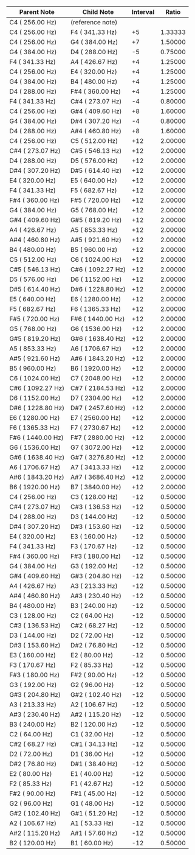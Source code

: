 | Parent Note | Child Note | Interval | Ratio |
|-------------|------------|----------|-------|
|   C4 (  256.00 Hz) | (reference note) | | |
|   C4 (  256.00 Hz) |   F4 (  341.33 Hz) |  +5 |  1.33333 |
|   C4 (  256.00 Hz) |   G4 (  384.00 Hz) |  +7 |  1.50000 |
|   G4 (  384.00 Hz) |   D4 (  288.00 Hz) |  -5 |  0.75000 |
|   F4 (  341.33 Hz) |   A4 (  426.67 Hz) |  +4 |  1.25000 |
|   C4 (  256.00 Hz) |   E4 (  320.00 Hz) |  +4 |  1.25000 |
|   G4 (  384.00 Hz) |   B4 (  480.00 Hz) |  +4 |  1.25000 |
|   D4 (  288.00 Hz) |  F#4 (  360.00 Hz) |  +4 |  1.25000 |
|   F4 (  341.33 Hz) |  C#4 (  273.07 Hz) |  -4 |  0.80000 |
|   C4 (  256.00 Hz) |  G#4 (  409.60 Hz) |  +8 |  1.60000 |
|   G4 (  384.00 Hz) |  D#4 (  307.20 Hz) |  -4 |  0.80000 |
|   D4 (  288.00 Hz) |  A#4 (  460.80 Hz) |  +8 |  1.60000 |
|   C4 (  256.00 Hz) |   C5 (  512.00 Hz) | +12 |  2.00000 |
|  C#4 (  273.07 Hz) |  C#5 (  546.13 Hz) | +12 |  2.00000 |
|   D4 (  288.00 Hz) |   D5 (  576.00 Hz) | +12 |  2.00000 |
|  D#4 (  307.20 Hz) |  D#5 (  614.40 Hz) | +12 |  2.00000 |
|   E4 (  320.00 Hz) |   E5 (  640.00 Hz) | +12 |  2.00000 |
|   F4 (  341.33 Hz) |   F5 (  682.67 Hz) | +12 |  2.00000 |
|  F#4 (  360.00 Hz) |  F#5 (  720.00 Hz) | +12 |  2.00000 |
|   G4 (  384.00 Hz) |   G5 (  768.00 Hz) | +12 |  2.00000 |
|  G#4 (  409.60 Hz) |  G#5 (  819.20 Hz) | +12 |  2.00000 |
|   A4 (  426.67 Hz) |   A5 (  853.33 Hz) | +12 |  2.00000 |
|  A#4 (  460.80 Hz) |  A#5 (  921.60 Hz) | +12 |  2.00000 |
|   B4 (  480.00 Hz) |   B5 (  960.00 Hz) | +12 |  2.00000 |
|   C5 (  512.00 Hz) |   C6 ( 1024.00 Hz) | +12 |  2.00000 |
|  C#5 (  546.13 Hz) |  C#6 ( 1092.27 Hz) | +12 |  2.00000 |
|   D5 (  576.00 Hz) |   D6 ( 1152.00 Hz) | +12 |  2.00000 |
|  D#5 (  614.40 Hz) |  D#6 ( 1228.80 Hz) | +12 |  2.00000 |
|   E5 (  640.00 Hz) |   E6 ( 1280.00 Hz) | +12 |  2.00000 |
|   F5 (  682.67 Hz) |   F6 ( 1365.33 Hz) | +12 |  2.00000 |
|  F#5 (  720.00 Hz) |  F#6 ( 1440.00 Hz) | +12 |  2.00000 |
|   G5 (  768.00 Hz) |   G6 ( 1536.00 Hz) | +12 |  2.00000 |
|  G#5 (  819.20 Hz) |  G#6 ( 1638.40 Hz) | +12 |  2.00000 |
|   A5 (  853.33 Hz) |   A6 ( 1706.67 Hz) | +12 |  2.00000 |
|  A#5 (  921.60 Hz) |  A#6 ( 1843.20 Hz) | +12 |  2.00000 |
|   B5 (  960.00 Hz) |   B6 ( 1920.00 Hz) | +12 |  2.00000 |
|   C6 ( 1024.00 Hz) |   C7 ( 2048.00 Hz) | +12 |  2.00000 |
|  C#6 ( 1092.27 Hz) |  C#7 ( 2184.53 Hz) | +12 |  2.00000 |
|   D6 ( 1152.00 Hz) |   D7 ( 2304.00 Hz) | +12 |  2.00000 |
|  D#6 ( 1228.80 Hz) |  D#7 ( 2457.60 Hz) | +12 |  2.00000 |
|   E6 ( 1280.00 Hz) |   E7 ( 2560.00 Hz) | +12 |  2.00000 |
|   F6 ( 1365.33 Hz) |   F7 ( 2730.67 Hz) | +12 |  2.00000 |
|  F#6 ( 1440.00 Hz) |  F#7 ( 2880.00 Hz) | +12 |  2.00000 |
|   G6 ( 1536.00 Hz) |   G7 ( 3072.00 Hz) | +12 |  2.00000 |
|  G#6 ( 1638.40 Hz) |  G#7 ( 3276.80 Hz) | +12 |  2.00000 |
|   A6 ( 1706.67 Hz) |   A7 ( 3413.33 Hz) | +12 |  2.00000 |
|  A#6 ( 1843.20 Hz) |  A#7 ( 3686.40 Hz) | +12 |  2.00000 |
|   B6 ( 1920.00 Hz) |   B7 ( 3840.00 Hz) | +12 |  2.00000 |
|   C4 (  256.00 Hz) |   C3 (  128.00 Hz) | -12 |  0.50000 |
|  C#4 (  273.07 Hz) |  C#3 (  136.53 Hz) | -12 |  0.50000 |
|   D4 (  288.00 Hz) |   D3 (  144.00 Hz) | -12 |  0.50000 |
|  D#4 (  307.20 Hz) |  D#3 (  153.60 Hz) | -12 |  0.50000 |
|   E4 (  320.00 Hz) |   E3 (  160.00 Hz) | -12 |  0.50000 |
|   F4 (  341.33 Hz) |   F3 (  170.67 Hz) | -12 |  0.50000 |
|  F#4 (  360.00 Hz) |  F#3 (  180.00 Hz) | -12 |  0.50000 |
|   G4 (  384.00 Hz) |   G3 (  192.00 Hz) | -12 |  0.50000 |
|  G#4 (  409.60 Hz) |  G#3 (  204.80 Hz) | -12 |  0.50000 |
|   A4 (  426.67 Hz) |   A3 (  213.33 Hz) | -12 |  0.50000 |
|  A#4 (  460.80 Hz) |  A#3 (  230.40 Hz) | -12 |  0.50000 |
|   B4 (  480.00 Hz) |   B3 (  240.00 Hz) | -12 |  0.50000 |
|   C3 (  128.00 Hz) |   C2 (   64.00 Hz) | -12 |  0.50000 |
|  C#3 (  136.53 Hz) |  C#2 (   68.27 Hz) | -12 |  0.50000 |
|   D3 (  144.00 Hz) |   D2 (   72.00 Hz) | -12 |  0.50000 |
|  D#3 (  153.60 Hz) |  D#2 (   76.80 Hz) | -12 |  0.50000 |
|   E3 (  160.00 Hz) |   E2 (   80.00 Hz) | -12 |  0.50000 |
|   F3 (  170.67 Hz) |   F2 (   85.33 Hz) | -12 |  0.50000 |
|  F#3 (  180.00 Hz) |  F#2 (   90.00 Hz) | -12 |  0.50000 |
|   G3 (  192.00 Hz) |   G2 (   96.00 Hz) | -12 |  0.50000 |
|  G#3 (  204.80 Hz) |  G#2 (  102.40 Hz) | -12 |  0.50000 |
|   A3 (  213.33 Hz) |   A2 (  106.67 Hz) | -12 |  0.50000 |
|  A#3 (  230.40 Hz) |  A#2 (  115.20 Hz) | -12 |  0.50000 |
|   B3 (  240.00 Hz) |   B2 (  120.00 Hz) | -12 |  0.50000 |
|   C2 (   64.00 Hz) |   C1 (   32.00 Hz) | -12 |  0.50000 |
|  C#2 (   68.27 Hz) |  C#1 (   34.13 Hz) | -12 |  0.50000 |
|   D2 (   72.00 Hz) |   D1 (   36.00 Hz) | -12 |  0.50000 |
|  D#2 (   76.80 Hz) |  D#1 (   38.40 Hz) | -12 |  0.50000 |
|   E2 (   80.00 Hz) |   E1 (   40.00 Hz) | -12 |  0.50000 |
|   F2 (   85.33 Hz) |   F1 (   42.67 Hz) | -12 |  0.50000 |
|  F#2 (   90.00 Hz) |  F#1 (   45.00 Hz) | -12 |  0.50000 |
|   G2 (   96.00 Hz) |   G1 (   48.00 Hz) | -12 |  0.50000 |
|  G#2 (  102.40 Hz) |  G#1 (   51.20 Hz) | -12 |  0.50000 |
|   A2 (  106.67 Hz) |   A1 (   53.33 Hz) | -12 |  0.50000 |
|  A#2 (  115.20 Hz) |  A#1 (   57.60 Hz) | -12 |  0.50000 |
|   B2 (  120.00 Hz) |   B1 (   60.00 Hz) | -12 |  0.50000 |
